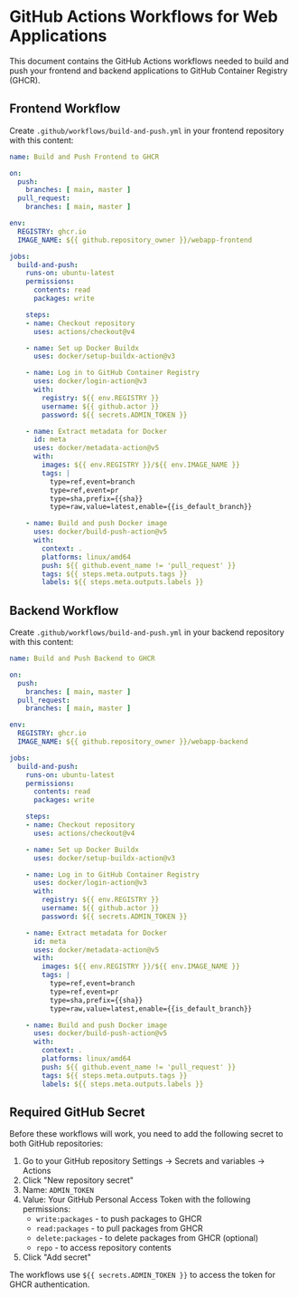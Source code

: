 # GitHub Actions Workflows for Web Applications

This document contains the GitHub Actions workflows needed to build and push your frontend and backend applications to GitHub Container Registry (GHCR).

## Frontend Workflow

Create `.github/workflows/build-and-push.yml` in your frontend repository with this content:

```yaml
name: Build and Push Frontend to GHCR

on:
  push:
    branches: [ main, master ]
  pull_request:
    branches: [ main, master ]

env:
  REGISTRY: ghcr.io
  IMAGE_NAME: ${{ github.repository_owner }}/webapp-frontend

jobs:
  build-and-push:
    runs-on: ubuntu-latest
    permissions:
      contents: read
      packages: write

    steps:
    - name: Checkout repository
      uses: actions/checkout@v4

    - name: Set up Docker Buildx
      uses: docker/setup-buildx-action@v3

    - name: Log in to GitHub Container Registry
      uses: docker/login-action@v3
      with:
        registry: ${{ env.REGISTRY }}
        username: ${{ github.actor }}
        password: ${{ secrets.ADMIN_TOKEN }}

    - name: Extract metadata for Docker
      id: meta
      uses: docker/metadata-action@v5
      with:
        images: ${{ env.REGISTRY }}/${{ env.IMAGE_NAME }}
        tags: |
          type=ref,event=branch
          type=ref,event=pr
          type=sha,prefix={{sha}}
          type=raw,value=latest,enable={{is_default_branch}}

    - name: Build and push Docker image
      uses: docker/build-push-action@v5
      with:
        context: .
        platforms: linux/amd64
        push: ${{ github.event_name != 'pull_request' }}
        tags: ${{ steps.meta.outputs.tags }}
        labels: ${{ steps.meta.outputs.labels }}
```

## Backend Workflow

Create `.github/workflows/build-and-push.yml` in your backend repository with this content:

```yaml
name: Build and Push Backend to GHCR

on:
  push:
    branches: [ main, master ]
  pull_request:
    branches: [ main, master ]

env:
  REGISTRY: ghcr.io
  IMAGE_NAME: ${{ github.repository_owner }}/webapp-backend

jobs:
  build-and-push:
    runs-on: ubuntu-latest
    permissions:
      contents: read
      packages: write

    steps:
    - name: Checkout repository
      uses: actions/checkout@v4

    - name: Set up Docker Buildx
      uses: docker/setup-buildx-action@v3

    - name: Log in to GitHub Container Registry
      uses: docker/login-action@v3
      with:
        registry: ${{ env.REGISTRY }}
        username: ${{ github.actor }}
        password: ${{ secrets.ADMIN_TOKEN }}

    - name: Extract metadata for Docker
      id: meta
      uses: docker/metadata-action@v5
      with:
        images: ${{ env.REGISTRY }}/${{ env.IMAGE_NAME }}
        tags: |
          type=ref,event=branch
          type=ref,event=pr
          type=sha,prefix={{sha}}
          type=raw,value=latest,enable={{is_default_branch}}

    - name: Build and push Docker image
      uses: docker/build-push-action@v5
      with:
        context: .
        platforms: linux/amd64
        push: ${{ github.event_name != 'pull_request' }}
        tags: ${{ steps.meta.outputs.tags }}
        labels: ${{ steps.meta.outputs.labels }}
```

## Required GitHub Secret

Before these workflows will work, you need to add the following secret to both GitHub repositories:

1. Go to your GitHub repository Settings → Secrets and variables → Actions
2. Click "New repository secret"
3. Name: `ADMIN_TOKEN`
4. Value: Your GitHub Personal Access Token with the following permissions:
   - `write:packages` - to push packages to GHCR
   - `read:packages` - to pull packages from GHCR
   - `delete:packages` - to delete packages from GHCR (optional)
   - `repo` - to access repository contents
5. Click "Add secret"

The workflows use `${{ secrets.ADMIN_TOKEN }}` to access the token for GHCR authentication.